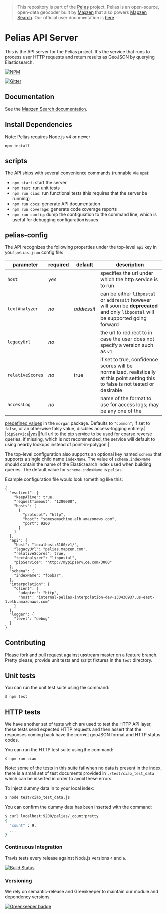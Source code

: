>This repository is part of the [Pelias](https://github.com/pelias/pelias)
>project. Pelias is an open-source, open-data geocoder built by
>[Mapzen](https://www.mapzen.com/) that also powers [Mapzen Search](https://mapzen.com/projects/search). Our
>official user documentation is [here](https://mapzen.com/documentation/search/).

# Pelias API Server

This is the API server for the Pelias project. It's the service that runs to process user HTTP requests and return results as GeoJSON by querying Elasticsearch.

[![NPM](https://nodei.co/npm/pelias-api.png?downloads=true&stars=true)](https://nodei.co/npm/pelias-api)

[![Gitter](https://badges.gitter.im/Join%20Chat.svg)](https://gitter.im/pelias/api?utm_source=badge&utm_medium=badge&utm_campaign=pr-badge&utm_content=badge)

## Documentation

See the [Mapzen Search documentation](https://mapzen.com/documentation/search/).

## Install Dependencies

Note: Pelias requires Node.js v4 or newer

```bash
npm install
```

## scripts

The API ships with several convenience commands (runnable via `npm`):

  * `npm start`: start the server
  * `npm test`: run unit tests
  * `npm run ciao`: run functional tests (this requires that the server be running)
  * `npm run docs`: generate API documentation
  * `npm run coverage`: generate code coverage reports
  * `npm run config`: dump the configuration to the command line, which is useful for debugging configuration issues

## pelias-config
The API recognizes the following properties under the top-level `api` key in your `pelias.json` config file:

|parameter|required|default|description|
|---|---|---|---|
|`host`|*yes*||specifies the url under which the http service is to run|
|`textAnalyzer`|*no*|*addressit*|can be either `libpostal` or `addressit` however will soon be **deprecated** and only `libpostal` will be supported going forward|
|`legacyUrl`|*no*||the url to redirect to in case the user does not specify a version such as `v1`
|`relativeScores`|*no*|true|if set to true, confidence scores will be normalized, realistically at this point setting this to false is not tested or desirable
|`accessLog`|*no*||name of the format to use for access logs; may be any one of the
  [predefined values](https://github.com/expressjs/morgan#predefined-formats) in the `morgan` package. Defaults to
  `"common"`; if set to `false`, or an otherwise falsy value, disables access-logging entirely.|
|`pipService`|*yes*||full url to the pip service to be used for coarse reverse queries. if missing, which is not recommended, the service will default to using nearby lookups instead of point-in-polygon.|

The top-level configuration also supports an optional key named `schema` that supports a single child name `indexName`.  The value of `schema.indexName` should contain the name of the Elasticsearch index used when building queries.  The default value for `schema.indexName` is `pelias`.  

Example configuration file would look something like this:

```
{
  "esclient": {
    "keepAlive": true,
    "requestTimeout": "1200000",
    "hosts": [
      {
        "protocol": "http",
        "host": "somesemachine.elb.amazonaws.com",
        "port": 9200
      }
    ]
  },
  "api": {
    "host": "localhost:3100/v1/",
    "legacyUrl": "pelias.mapzen.com",
    "relativeScores": true,
    "textAnalyzer": "libpostal",
    "pipService": "http://mypipservice.com/3000"
  },
  "schema": {
    "indexName": "foobar",  
  },
  "interpolation": {
    "client": {
      "adapter": "http",
      "host": "internal-pelias-interpolation-dev-130430937.us-east-1.elb.amazonaws.com"
    }
  },
  "logger": {
    "level": "debug"
  }
}
```


## Contributing

Please fork and pull request against upstream master on a feature branch. Pretty please; provide unit tests and script
fixtures in the `test` directory.

## Unit tests

You can run the unit test suite using the command:

```bash
$ npm test
```

## HTTP tests

We have another set of tests which are used to test the HTTP API layer, these tests send expected HTTP requests and then
assert that the responses coming back have the correct geoJSON format and HTTP status codes.

You can run the HTTP test suite using the command:

```bash
$ npm run ciao
```

Note: some of the tests in this suite fail when no data is present in the index, there is a small set of test documents
provided in `./test/ciao_test_data` which can be inserted in order to avoid these errors.

To inject dummy data in to your local index:

```bash
$ node test/ciao_test_data.js
```

You can confirm the dummy data has been inserted with the command:

```bash
$ curl localhost:9200/pelias/_count?pretty
{
  "count" : 9,
  ...
}
```

### Continuous Integration

Travis tests every release against Node.js versions `4` and `6`.

[![Build Status](https://travis-ci.org/pelias/api.png?branch=master)](https://travis-ci.org/pelias/api)


### Versioning

We rely on semantic-release and Greenkeeper to maintain our module and dependency versions.

[![Greenkeeper badge](https://badges.greenkeeper.io/pelias/api.svg)](https://greenkeeper.io/)
